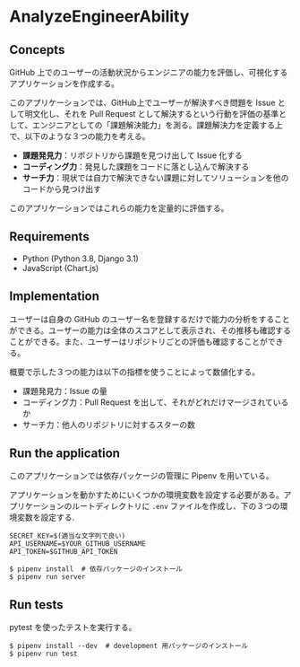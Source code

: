 # AnalyzeEngineerAbility

## Concepts

GitHub 上でのユーザーの活動状況からエンジニアの能力を評価し、可視化するアプリケーションを作成する。

このアプリケーションでは、GitHub上でユーザーが解決すべき問題を Issue として明文化し、それを Pull Request として解決するという行動を評価の基準として、エンジニアとしての「課題解決能力」を測る。課題解決力を定義する上で、以下のような３つの能力を考える。

- **課題発見力**：リポジトリから課題を見つけ出して Issue 化する
- **コーディング力**：発見した課題をコードに落とし込んで解決する
- **サーチ力**：現状では自力で解決できない課題に対してソリューションを他のコードから見つけ出す

このアプリケーションではこれらの能力を定量的に評価する。

## Requirements

- Python (Python 3.8, Django 3.1)
- JavaScript (Chart.js)


## Implementation

ユーザーは自身の GitHub のユーザー名を登録するだけで能力の分析をすることができる。ユーザーの能力は全体のスコアとして表示され、その推移も確認することができる。また、ユーザーはリポジトリごとの評価も確認することができる。

概要で示した３つの能力は以下の指標を使うことによって数値化する。

- 課題発見力：Issue の量
- コーディング力：Pull Request を出して、それがどれだけマージされているか
- サーチ力：他人のリポジトリに対するスターの数


## Run the application

このアプリケーションでは依存パッケージの管理に Pipenv を用いている。

アプリケーションを動かすためにいくつかの環境変数を設定する必要がある。アプリケーションのルートディレクトリに `.env` ファイルを作成し、下の３つの環境変数を設定する.

```
SECRET_KEY=$(適当な文字列で良い)
API_USERNAME=$YOUR_GITHUB_USERNAME
API_TOKEN=$GITHUB_API_TOKEN
```

```
$ pipenv install  # 依存パッケージのインストール
$ pipenv run server
```

## Run tests

pytest を使ったテストを実行する。

```
$ pipenv install --dev  # development 用パッケージのインストール
$ pipenv run test
```
